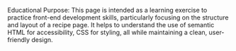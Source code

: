 Educational Purpose:
This page is intended as a learning exercise to practice front-end development skills, particularly focusing on the structure and layout of a recipe page. 
It helps to understand the use of semantic HTML for accessibility, CSS for styling, all while maintaining a clean, user-friendly design.
